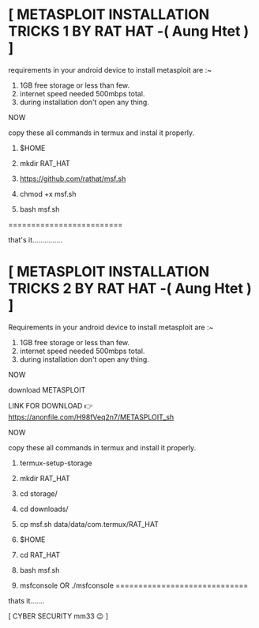 # [ METASPLOIT INSTALLATION TRICKS 1 BY RAT HAT -( Aung Htet ) ]



requirements in your android device to install metasploit are :~


1. 1GB free storage or less than few.
2. internet speed needed 500mbps total.
4. during installation don't open any thing.



NOW 


copy these all commands in termux and instal it properly.


1. $HOME

2. mkdir RAT_HAT

3. https://github.com/rathat/msf.sh


4. chmod +x msf.sh

5. bash msf.sh

=========================



that's it...............


  



# [ METASPLOIT INSTALLATION TRICKS 2 BY RAT HAT -( Aung Htet ) ]





Requirements in your android device to install metasploit are :~


1. 1GB free storage or less than few.
2. internet speed needed 500mbps total.
4. during installation don't open any thing.



NOW 



download METASPLOIT 



LINK FOR DOWNLOAD  👉  https://anonfile.com/H98fVeq2n7/METASPLOIT_sh



NOW


copy these all commands in termux and install it properly.





1. termux-setup-storage



2. mkdir RAT_HAT

3. cd storage/

4. cd downloads/

5. cp msf.sh data/data/com.termux/RAT_HAT


4. $HOME

5. cd RAT_HAT

6. bash msf.sh 

7. msfconsole OR ./msfconsole
=============================

thats it.......



[ CYBER SECURITY mm33 😉 ] 
